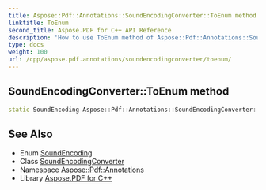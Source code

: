 ```yaml
---
title: Aspose::Pdf::Annotations::SoundEncodingConverter::ToEnum method
linktitle: ToEnum
second_title: Aspose.PDF for C++ API Reference
description: 'How to use ToEnum method of Aspose::Pdf::Annotations::SoundEncodingConverter class in C++.'
type: docs
weight: 100
url: /cpp/aspose.pdf.annotations/soundencodingconverter/toenum/
---
```

## SoundEncodingConverter::ToEnum method




```cpp
static SoundEncoding Aspose::Pdf::Annotations::SoundEncodingConverter::ToEnum(System::String value)
```

## See Also

* Enum [SoundEncoding](../../soundencoding/)
* Class [SoundEncodingConverter](../)
* Namespace [Aspose::Pdf::Annotations](../../)
* Library [Aspose.PDF for C++](../../../)
